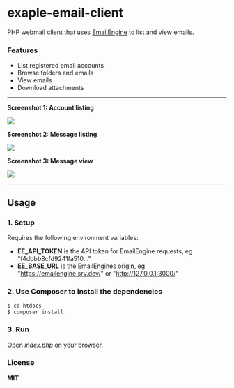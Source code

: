 # exaple-email-client

PHP webmail client that uses [EmailEngine](https://emailengine.app) to list and view emails.

### Features

- List registered email accounts
- Browse folders and emails
- View emails
- Download attachments

---

**Screenshot 1: Account listing**

![](https://cldup.com/8XmKK1OWMd.png)

**Screenshot 2: Message listing**

![](https://cldup.com/KS5K_u19Gc.png)

**Screenshot 3: Message view**

![](https://cldup.com/-lM3nzgRml.png)

---

## Usage

### 1\. Setup

Requires the following environment variables:

- **EE_API_TOKEN** is the API token for EmailEngine requests, eg "f4dbbb8cfd9241fa510..."
- **EE_BASE_URL** is the EmailEngines origin, eg "https://emailengine.srv.dev/" or "http://127.0.0.1:3000/"

### 2\. Use Composer to install the dependencies

```
$ cd htdocs
$ composer install
```

### 3\. Run

Open _index.php_ on your browser.

### License

**MIT**

